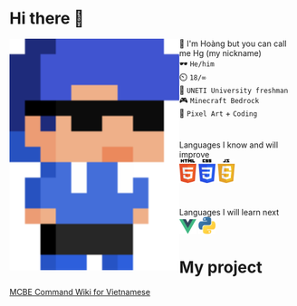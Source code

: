 # Hi there 👋
<img src="img/hg_pixel.png" align="left" width="300px">

💬 I'm Hoàng but you can call me Hg (my nickname)<br>
🕶️ `He/him`<br>
⏲️ `18/∞`<br>
🧠 `UNETI University freshman`<br>
🎮 `Minecraft Bedrock`<br>
💙 `Pixel Art` + `Coding`
#
Languages I know and will improve<br>
<img src="img/html.png" width="30px">
<img src="img/css.png" width="30px">
<img src="img/js.png" width="30px">
#
Languages I will learn next<br>
<img src="img/vue.png" width="30px">
<img src="img/python.png" width="30px">

# My project
[MCBE Command Wiki for Vietnamese](https://github.com/HgVN23/HgVN23.github.io)
